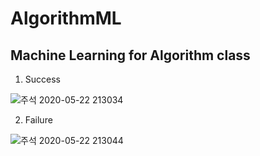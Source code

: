 # AlgorithmML
Machine Learning for Algorithm class
---
1. Success

![주석 2020-05-22 213034](https://user-images.githubusercontent.com/16448806/82667856-9ef12f80-9c73-11ea-9a8f-a174d3fd0c10.png)

2. Failure

![주석 2020-05-22 213044](https://user-images.githubusercontent.com/16448806/82667858-a0225c80-9c73-11ea-8ec5-200601a8c087.png)
